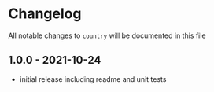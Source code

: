 # Changelog

All notable changes to `country` will be documented in this file

## 1.0.0 - 2021-10-24

- initial release including readme and unit tests

